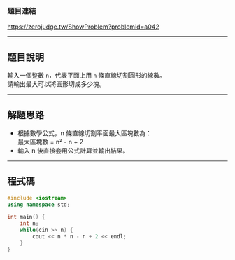 ### 題目連結  
https://zerojudge.tw/ShowProblem?problemid=a042

---

## 題目說明  

輸入一個整數 `n`，代表平面上用 `n` 條直線切割圓形的線數。  
請輸出最大可以將圓形切成多少塊。

---

## 解題思路  

- 根據數學公式，n 條直線切割平面最大區塊數為：  
  最大區塊數 = n² - n + 2
- 輸入 n 後直接套用公式計算並輸出結果。

---

## 程式碼  

```cpp
#include <iostream>
using namespace std;

int main() {
    int n;
    while(cin >> n) {
        cout << n * n - n + 2 << endl;
    }
}
